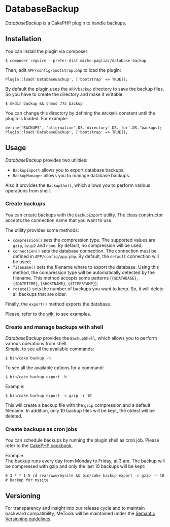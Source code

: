 # DatabaseBackup
*DatabaseBackup* is a CakePHP plugin to handle backups.

## Installation
You can install the plugin via composer:

    $ composer require --prefer-dist mirko-pagliai/database-backup
    
Then, edit `APP/config/bootstrap.php` to load the plugin:

    Plugin::load('DatabaseBackup', ['bootstrap' => TRUE]);
    
By default the plugin uses the `APP/backup` directory to save the backup files.  
So you have to create the directory and make it writable:

    $ mkdir backup && chmod 775 backup

You can change this directory by defining the `BACKUPS` constant until the plugin is loaded. For example:

    define('BACKUPS', 'alternative'.DS.'directory'.DS.'for'.DS.'backups);
    Plugin::load('DatabaseBackup', ['bootstrap' => TRUE]);

## Usage
*DatabaseBackup* provides two utilities:
* `BackupExport` allows you to export database backups;
* `BackupManager` allows you to manage database backups.

Also it provides the `BackupShell`, which allows you to perform various operations from shell.

### Create backups
You can create backups with the `BackupExport` utility. The class constructor accepts the connection name that you want to use.

The utility provides some methods:
* `compression()` sets the compression type. The supported values are `gzip`, `bzip2` and `none`. By default, no compression will be used;
* `connection()` sets the database connection. The connection must be defined in `APP/config/app.php`. By default, the `default` connection will be used;
* `filename()` sets the filename where to export the database. Using this method, the compression type will be automatically detected by the filename. This method accepts some patterns (`{$DATABASE}`, `{$DATETIME}`, `{$HOSTNAME}`, `{$TIMESTAMP}`);
* `rotate()` sets the number of backups you want to keep. So, it will delete all backups that are older.

Finally, the `export()` method exports the database.

Please, refer to the [wiki](https://github.com/mirko-pagliai/database-backup/wiki/Examples) to see examples.

### Create and manage backups with shell
*DatabaseBackup*  provides the `BackupShell`, which allows you to perform various operations from shell.  
Simple, to see all the available commands:

    $ bin/cake backup -h
    
To see all the available options for a command:

    $ bin/cake backup export -h
    
Example:

    $ bin/cake backup export -c gzip -r 10

This will create a backup file with the `gzip` compression and a default filename. In addition, only 10 backup files will be kept, the oldest will be deleted.

### Create backups as cron jobs
You can schedule backups by running the plugin shell as cron job. Please refer to the [CakePHP cookbook](http://book.cakephp.org/3.0/en/console-and-shells/cron-jobs.html).

Example.  
The backup runs every day from Monday to Friday, at 3 am. The backup will be compressed with gzip and only the last 10 backups will be kept:

    0 3 * * 1-5 cd /var/www/mysite && bin/cake backup export -c gzip -r 10 # Backup for mysite

## Versioning
For transparency and insight into our release cycle and to maintain backward compatibility, 
MeTools will be maintained under the [Semantic Versioning guidelines](http://semver.org).

